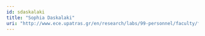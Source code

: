 ```yaml
---
id: sdaskalaki
title: "Sophia Daskalaki"
uri: "http://www.ece.upatras.gr/en/research/labs/99-personnel/faculty/faculty/900-daskalaki-sofia.html"
---
```


